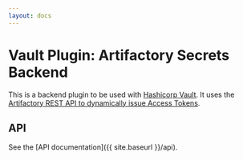 ```yaml
---
layout: docs
---
```


# Vault Plugin: Artifactory Secrets Backend

This is a backend plugin to be used with [Hashicorp Vault](https://www.github.com/hashicorp/vault).
It uses the [Artifactory REST API to dynamically issue Access Tokens](https://www.jfrog.com/confluence/display/ACC/Access+Tokens#AccessTokens-RESTAPI).

## API

See the [API documentation]({{ site.baseurl }}/api).

